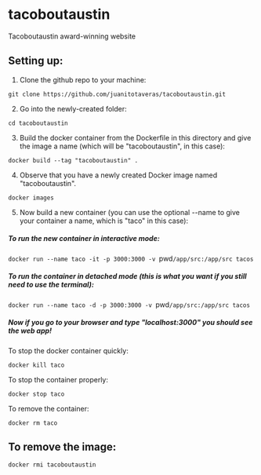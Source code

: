 # tacoboutaustin
Tacoboutaustin award-winning website

## Setting up:

1. Clone the github repo to your machine:

 `git clone https://github.com/juanitotaveras/tacoboutaustin.git`

2. Go into the newly-created folder:

`cd tacoboutaustin`

3. Build the docker container from the Dockerfile in this directory and give the image a name (which will be "tacoboutaustin", in this case):

`docker build --tag "tacoboutaustin" .`

4. Observe that you have a newly created Docker image named "tacoboutaustin".

`docker images`

5. Now build a new container (you can use the optional --name to give your container a name, which is "taco" in this case):
##### To run the new container in interactive mode:

`docker run --name taco -it -p 3000:3000 -v `pwd`/app/src:/app/src tacos` 

##### To run the container in detached mode (this is what you want if you still  need to use the terminal):
		
`docker run --name taco -d -p 3000:3000 -v `pwd`/app/src:/app/src tacos`

##### Now if you go to your browser and type "localhost:3000" you should see the web app!


To stop the docker container quickly:

`docker kill taco`

To stop the container properly:

`docker stop taco`

To remove the container:

`docker rm taco`

## To remove the image:
`docker rmi tacoboutaustin` 


